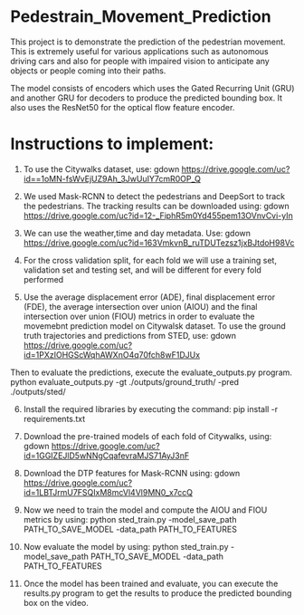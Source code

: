 # Pedestrain_Movement_Prediction
This project is to demonstrate the prediction of the pedestrian movement. This is extremely useful for various applications such as autonomous driving cars and also for people with impaired vision to anticipate any objects or people coming into their paths.

The model consists of encoders which uses the Gated Recurring Unit (GRU) and another GRU for decoders to produce the predicted bounding box. It also uses the ResNet50 for the optical flow feature encoder.

# Instructions to implement:

1. To use the Citywalks dataset, use:
   gdown https://drive.google.com/uc?id==1oMN-fsWvEjUZ9Ah_3JwUuIY7cmR0OP_Q

2. We used Mask-RCNN to detect the pedestrians and DeepSort to track the pedestrians. The tracking results can be downloaded using:
   gdown https://drive.google.com/uc?id=12-_FiphR5m0Yd455pem13OVnvCvi-yIn

3. We can use the weather,time and day metadata. Use:
   gdown https://drive.google.com/uc?id=163VmkvnB_ruTDUTezsz1jxBJtdoH98Vc

4. For the cross validation split, for each fold we will use a training set, validation set and testing set, and will be different for every fold performed
   
5. Use the average displacement error (ADE), final displacement error (FDE), the average intersection over union (AIOU) and the final intersection over union (FIOU) metrics in order to evaluate the movemebnt prediction model on Citywalsk dataset. To use the ground truth trajectories and predictions from STED, use:
  gdown https://drive.google.com/uc?id=1PXzIOHGScWqhAWXnO4q70fch8wF1DJUx

  Then to evaluate the predictions, execute the evaluate_outputs.py program.
  python evaluate_outputs.py -gt ./outputs/ground_truth/ -pred ./outputs/sted/

6. Install the required libraries by executing the command:
   pip install -r requirements.txt

7. Download the pre-trained models of each fold of Citywalks, using:
   gdown https://drive.google.com/uc?id=1GGIZEJlD5wNNgCqafevraMJS71AyJ3nF

8. Download the DTP features for Mask-RCNN using:
   gdown https://drive.google.com/uc?id=1LBTJrmU7FSQIxM8mcVl4Vl9MN0_x7ccQ

9. Now we need to train the model and compute the AIOU and FIOU metrics by using:
    python sted_train.py -model_save_path PATH_TO_SAVE_MODEL -data_path PATH_TO_FEATURES

10. Now evaluate the model by using:
    python sted_train.py -model_save_path PATH_TO_SAVE_MODEL -data_path PATH_TO_FEATURES

11. Once the model has been trained and evaluate, you can execute the results.py program to get the results to produce the predicted bounding box on the video.






